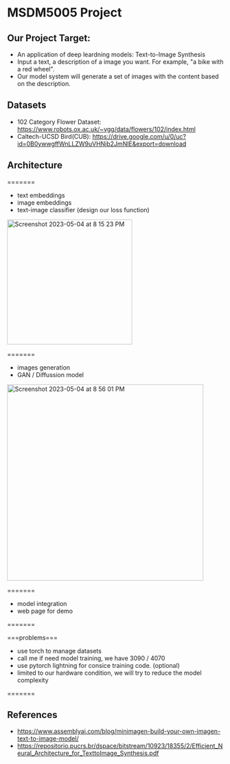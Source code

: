 # MSDM5005 Project

## Our Project Target:
- An application of deep leardning models: Text-to-Image Synthesis
- Input a text, a description of a image you want. For example, "a bike with a red wheel".
- Our model system will generate a set of images with the content based on the description.

## Datasets
- 102 Category Flower Dataset: https://www.robots.ox.ac.uk/~vgg/data/flowers/102/index.html
- Caltech-UCSD Bird(CUB): https://drive.google.com/u/0/uc?id=0B0ywwgffWnLLZW9uVHNjb2JmNlE&export=download

## Architecture

=======

- text embeddings
- image embeddings
- text-image classifier (design our loss function)

<img width="291" alt="Screenshot 2023-05-04 at 8 15 23 PM" src="https://user-images.githubusercontent.com/132570829/236211115-a3b3a3c4-acab-46e4-b21a-a25f2020b8a6.png">

=======

- images generation
- GAN / Diffussion model

<img width="457" alt="Screenshot 2023-05-04 at 8 56 01 PM" src="https://user-images.githubusercontent.com/132570829/236211231-f7237ed4-e934-4309-99dd-bdcfd619c3e6.png">

=======

- model integration
- web page for demo

=======

===problems===

- use torch to manage datasets
- call me if need model training, we have 3090 / 4070
- use pytorch lightning for consice training code. (optional)
- limited to our hardware condition, we will try to reduce the model complexity


=======

## References

- https://www.assemblyai.com/blog/minimagen-build-your-own-imagen-text-to-image-model/
- https://repositorio.pucrs.br/dspace/bitstream/10923/18355/2/Efficient_Neural_Architecture_for_TexttoImage_Synthesis.pdf
